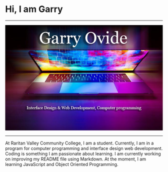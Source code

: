 # Hi, I am Garry

----------

<img src="/img/laptop.png" alt="laptop">

----------

At Raritan Valley Community College, I am a student. Currently, I am in a program for computer programming and interface design web development. Coding is something I am passionate about learning. I am currently working on improving my README file using Markdown. At the moment, I am learning JavaScript and Object Oriented Programming.
